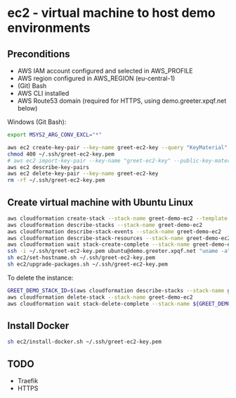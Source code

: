 # ec2 - virtual machine to host demo environments

## Preconditions

- AWS IAM account configured and selected in AWS_PROFILE
- AWS region configured in AWS_REGION (eu-central-1)
- (Git) Bash
- AWS CLI installed
- AWS Route53 domain (required for HTTPS, using demo.greeter.xpqf.net below)

Windows (Git Bash):

```bash
export MSYS2_ARG_CONV_EXCL="*"
```

```bash
aws ec2 create-key-pair --key-name greet-ec2-key --query "KeyMaterial" --output text > ~/.ssh/greet-ec2-key.pem
chmod 400 ~/.ssh/greet-ec2-key.pem
# aws ec2 import-key-pair --key-name "greet-ec2-key" --public-key-material fileb://~/.ssh/id_rsa.pub
aws ec2 describe-key-pairs
aws ec2 delete-key-pair --key-name greet-ec2-key
rm -rf ~/.ssh/greet-ec2-key.pem
```

## Create virtual machine with Ubuntu Linux

```bash
aws cloudformation create-stack --stack-name greet-demo-ec2 --template-body file://ec2/ec2.cfn.yml
aws cloudformation describe-stacks --stack-name greet-demo-ec2
aws cloudformation describe-stack-events --stack-name greet-demo-ec2
aws cloudformation describe-stack-resources --stack-name greet-demo-ec2
aws cloudformation wait stack-create-complete --stack-name greet-demo-ec2
ssh -i ~/.ssh/greet-ec2-key.pem ubuntu@demo.greeter.xpqf.net "uname -a"
sh ec2/set-hostname.sh ~/.ssh/greet-ec2-key.pem
sh ec2/upgrade-packages.sh ~/.ssh/greet-ec2-key.pem
```

To delete the instance:

```bash
GREET_DEMO_STACK_ID=$(aws cloudformation describe-stacks --stack-name greet-demo-ec2 --query 'Stacks[0].StackId' --output text)
aws cloudformation delete-stack --stack-name greet-demo-ec2
aws cloudformation wait stack-delete-complete --stack-name ${GREET_DEMO_STACK_ID}
```

## Install Docker

```bash
sh ec2/install-docker.sh ~/.ssh/greet-ec2-key.pem
```

## TODO

- Traefik
- HTTPS
